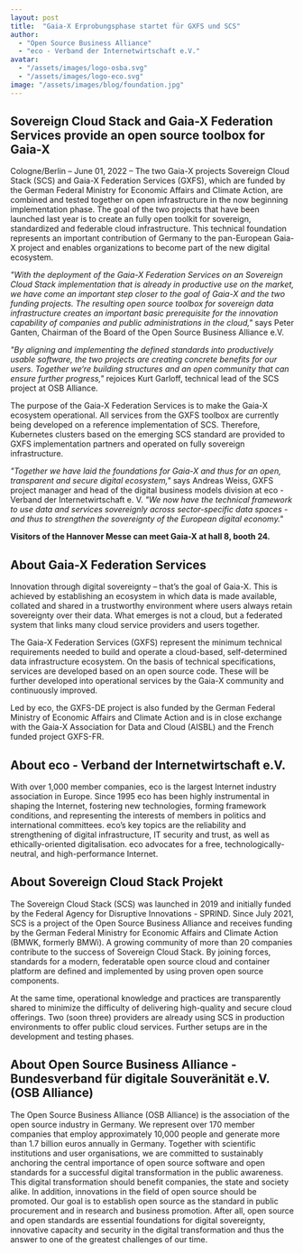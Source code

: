 ```yaml
---
layout: post
title:  "Gaia-X Erprobungsphase startet für GXFS und SCS"
author: 
  - "Open Source Business Alliance"
  - "eco - Verband der Internetwirtschaft e.V."
avatar: 
  - "/assets/images/logo-osba.svg"
  - "/assets/images/logo-eco.svg"
image: "/assets/images/blog/foundation.jpg"
---
```

## Sovereign Cloud Stack and Gaia-X Federation Services provide an open source toolbox for Gaia-X

Cologne/Berlin – June 01, 2022 – The two Gaia-X projects Sovereign Cloud Stack (SCS) and Gaia-X
Federation Services (GXFS), which are funded by the German Federal Ministry for Economic Affairs
and Climate Action, are combined and tested together on open infrastructure in the now beginning
implementation phase. The goal of the two projects that have been launched last year is to create
an fully open toolkit for sovereign, standardized and federable cloud infrastructure. This technical
foundation represents an important contribution of Germany to the pan-European Gaia-X project and
enables organizations to become part of the new digital ecosystem.

_"With the deployment of the Gaia-X Federation Services on an Sovereign Cloud Stack implementation
that is already in productive use on the market, we have come an important step closer to the goal
of Gaia-X and the two funding projects. The resulting open source toolbox for sovereign data
infrastructure creates an important basic prerequisite for the innovation capability of companies and
public administrations in the cloud,"_ says Peter Ganten, Chairman of the Board of the Open Source
Business Alliance e.V.

_"By aligning and implementing the defined standards into productively usable software, the two
projects are creating concrete benefits for our users. Together we‘re building structures and an
open community that can ensure further progress,"_ rejoices Kurt Garloff, technical lead of the SCS
project at OSB Alliance.

The purpose of the Gaia-X Federation Services is to make the Gaia-X ecosystem operational. All
services from the GXFS toolbox are currently being developed on a reference implementation of SCS.
Therefore, Kubernetes clusters based on the emerging SCS standard are provided to GXFS implementation
partners and operated on fully sovereign infrastructure.

_"Together we have laid the foundations for Gaia-X and thus for an open, transparent and secure
digital ecosystem,"_ says Andreas Weiss, GXFS project manager and head of the digital business
models division at eco - Verband der Internetwirtschaft e. V. _"We now have the technical framework
to use data and services sovereignly across sector-specific data spaces - and thus to strengthen
the sovereignty of the European digital economy."_

**Visitors of the Hannover Messe can meet Gaia-X at hall 8, booth 24.**

## About Gaia-X Federation Services
Innovation through digital sovereignty – that’s the goal of Gaia-X. This is
achieved by establishing an ecosystem in which data is made available, collated
and shared in a trustworthy environment where users always retain sovereignty
over their data. What emerges is not a cloud, but a federated system that links
many cloud service providers and users together.

The Gaia-X Federation Services (GXFS) represent the minimum technical requirements
needed to build and operate a cloud-based, self-determined data infrastructure
ecosystem. On the basis of technical specifications, services are developed based
on an open source code. These will be further developed into operational services
by the Gaia-X community and continuously improved.

Led by eco, the GXFS-DE project is also funded by the German Federal Ministry of
Economic Affairs and Climate Action and is in close exchange with the Gaia-X
Association for Data and Cloud (AISBL) and the French funded project GXFS-FR.

## About eco - Verband der Internetwirtschaft e.V.
With over 1,000 member companies, eco is the largest Internet industry association
in Europe. Since 1995 eco has been highly instrumental in shaping the Internet,
fostering new technologies, forming framework conditions, and representing the
interests of members in politics and international committees. eco’s key topics
are the reliability and strengthening of digital infrastructure, IT security and
trust, as well as ethically-oriented digitalisation. eco advocates for a free,
technologically-neutral, and high-performance Internet.

## About Sovereign Cloud Stack Projekt
The Sovereign Cloud Stack (SCS) was launched in 2019 and initially funded by the Federal Agency
for Disruptive Innovations - SPRIND. Since July 2021, SCS is a project of the Open Source Business
Alliance and receives funding by the German Federal Ministry for Economic Affairs and Climate Action
(BMWK, formerly BMWi). A growing community of more than 20 companies contribute to the success of
Sovereign Cloud Stack. By joining forces, standards for a modern, federatable open source cloud and
container platform are defined and implemented by using proven open source components.

At the same time, operational knowledge and practices are transparently shared to minimize the
difficulty of delivering high-quality and secure cloud offerings. Two (soon three) providers are
already using SCS in production environments to offer public cloud services. Further setups are in the
development and testing phases.

## About Open Source Business Alliance - Bundesverband für digitale Souveränität e.V. (OSB Alliance)
The Open Source Business Alliance (OSB Alliance) is the association of the open source industry in Germany.
We represent over 170 member companies that employ approximately 10,000 people and generate more than 1.7 billion
euros annually in Germany. Together with scientific institutions and user organisations, we are committed to
sustainably anchoring the central importance of open source software and open standards for a successful digital
transformation in the public awareness. This digital transformation should benefit companies, the state and
society alike. In addition, innovations in the field of open source should be promoted. Our goal is to establish
open source as the standard in public procurement and in research and business promotion. After all, open source
and open standards are essential foundations for digital sovereignty, innovative capacity and security in the digital
transformation and thus the answer to one of the greatest challenges of our time.